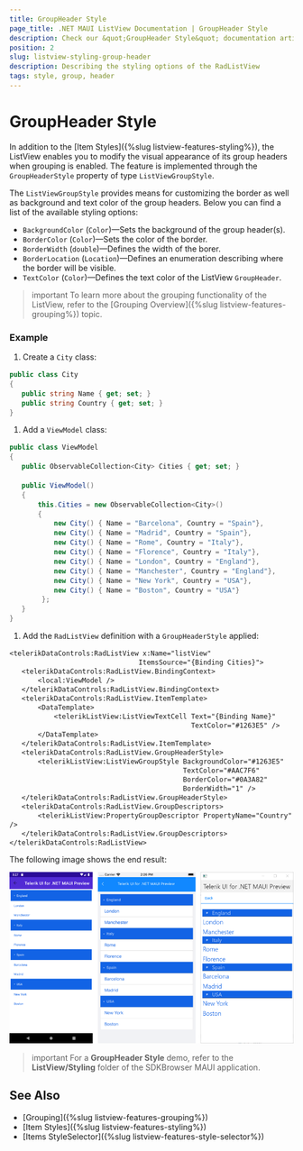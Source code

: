 ```yaml
---
title: GroupHeader Style
page_title: .NET MAUI ListView Documentation | GroupHeader Style
description: Check our &quot;GroupHeader Style&quot; documentation article for Telerik ListView for .NET MAUI.
position: 2
slug: listview-styling-group-header
description: Describing the styling options of the RadListView
tags: style, group, header
---
```


# GroupHeader Style

In addition to the [Item Styles]({%slug listview-features-styling%}), the ListView enables you to modify the visual appearance of its group headers when grouping is enabled. The feature is implemented through the `GroupHeaderStyle` property of type `ListViewGroupStyle`.

The `ListViewGroupStyle` provides means for customizing the border as well as background and text color of the group headers. Below you can find a list of the available styling options:

* `BackgroundColor` (`Color`)&mdash;Sets the background of the group header(s).
* `BorderColor` (`Color`)&mdash;Sets the color of the border.
* `BorderWidth` (`double`)&mdash;Defines the width of the borer.
* `BorderLocation` (`Location`)&mdash;Defines an enumeration describing where the border will be visible.
* `TextColor` (`Color`)&mdash;Defines the text color of the ListView `GroupHeader`.

>important To learn more about the grouping functionality of the ListView, refer to the [Grouping Overview]({%slug listview-features-grouping%}) topic.

### Example

1. Create a `City` class:

 ```C#
public class City
{
    public string Name { get; set; }
    public string Country { get; set; }
}
 ```

1. Add a `ViewModel` class:

 ```C#
public class ViewModel
{
    public ObservableCollection<City> Cities { get; set; }

    public ViewModel()
    {
        this.Cities = new ObservableCollection<City>()
        {
            new City() { Name = "Barcelona", Country = "Spain"},
            new City() { Name = "Madrid", Country = "Spain"},
            new City() { Name = "Rome", Country = "Italy"},
            new City() { Name = "Florence", Country = "Italy"},
            new City() { Name = "London", Country = "England"},
            new City() { Name = "Manchester", Country = "England"},
            new City() { Name = "New York", Country = "USA"},
            new City() { Name = "Boston", Country = "USA"}
         };
    }
}
 ```


1. Add the `RadListView` definition with a `GroupHeaderStyle` applied:

 ```XAML
<telerikDataControls:RadListView x:Name="listView"
                                 ItemsSource="{Binding Cities}">
    <telerikDataControls:RadListView.BindingContext>
        <local:ViewModel />
    </telerikDataControls:RadListView.BindingContext>
    <telerikDataControls:RadListView.ItemTemplate>
        <DataTemplate>
            <telerikListView:ListViewTextCell Text="{Binding Name}"
                                              TextColor="#1263E5" />
        </DataTemplate>
    </telerikDataControls:RadListView.ItemTemplate>
    <telerikDataControls:RadListView.GroupHeaderStyle>
        <telerikListView:ListViewGroupStyle BackgroundColor="#1263E5"
                                            TextColor="#AAC7F6"
                                            BorderColor="#0A3A82"              
                                            BorderWidth="1" />  
    </telerikDataControls:RadListView.GroupHeaderStyle>
    <telerikDataControls:RadListView.GroupDescriptors>
        <telerikListView:PropertyGroupDescriptor PropertyName="Country" />
    </telerikDataControls:RadListView.GroupDescriptors>
</telerikDataControls:RadListView>
 ```



The following image shows the end result:

![](../images/listview_styling_groupheader.png)

>important For a **GroupHeader Style** demo, refer to the **ListView/Styling** folder of the SDKBrowser MAUI application.

## See Also

- [Grouping]({%slug listview-features-grouping%})
- [Item Styles]({%slug listview-features-styling%})
- [Items StyleSelector]({%slug listview-features-style-selector%})

